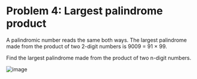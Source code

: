 # Problem 4: Largest palindrome product

A palindromic number reads the same both ways. The largest palindrome made from the product of two 2-digit numbers is 9009 = 91 × 99.

Find the largest palindrome made from the product of two n-digit numbers.

![image](https://user-images.githubusercontent.com/102738785/222562085-26f0aefc-546b-4714-ad29-2c198eb5b373.png)
